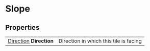 # Slope

## Properties
| | |
| -------- | ------- |
| [Direction](../Types/Direction.md) <b>Direction</b> | Direction in which this tile is facing |
